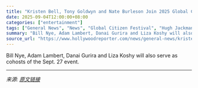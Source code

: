 ```yaml
---
title: "Kristen Bell, Tony Goldwyn and Nate Burleson Join 2025 Global Citizen Festival"
date: 2025-09-04T12:00:00+08:00
categories: ["entertainment"]
tags: ["General News", "News", "Global Citizen Festival", "Hugh Jackman", "Kristen Bell", "Tony Goldwyn"]
summary: "Bill Nye, Adam Lambert, Danai Gurira and Liza Koshy will also serve as cohosts of the Sept. 27 event."
source_url: "https://www.hollywoodreporter.com/news/general-news/kristen-bell-tony-goldwyn-nate-burleson-global-citizen-1236360483/"
---
```


Bill Nye, Adam Lambert, Danai Gurira and Liza Koshy will also serve as cohosts of the Sept. 27 event.

---

*来源: [原文链接](https://www.hollywoodreporter.com/news/general-news/kristen-bell-tony-goldwyn-nate-burleson-global-citizen-1236360483/)*
